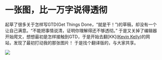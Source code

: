 # 一张图，比一万字说得透彻
起草了很多关于怎样写GTD(Get Things Done，“就是干！”)的草稿，却没有一个让自己满意。“不能把事情说清，证明你理解得还不够透彻。”
于是又关掉了编辑器开始爬文，想想最初是怎样接触到GTD，于是开始去翻[KK]([Kevin Kelly](http://kk.org/))的网站，发现了最初打动我的那张图片！
于是找个翻译版的，与大家共享。


![](2018-05-18-%E4%B8%80%E5%BC%A0%E5%9B%BE%EF%BC%8C%E6%AF%94%E4%B8%80%E4%B8%87%E5%AD%97%E8%AF%B4%E5%BE%97%E9%80%8F%E5%BD%BB/Advanced_GTD%20CN.jpg)